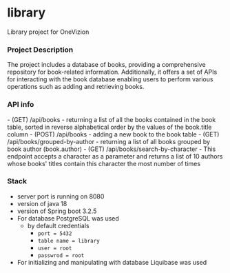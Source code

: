 # library
Library project for OneVizion

<h3>Project Description</h3>
  The project includes a database of books, providing a comprehensive repository for book-related information. Additionally, it offers a set of APIs for interacting with the book database enabling users to perform various operations such as adding and retrieving books.

<h3>API info</h3>
  - (GET) /api/books - returning a list of all the books contained in the book table, sorted in reverse alphabetical order by the values of the book.title column
  - (POST) /api/books - adding a new book to the book table
  - (GET) /api/books/grouped-by-author - returning a list of all books grouped by book author (book.author)
  - (GET) /api/books/search-by-character - This endpoint accepts a character as a parameter and returns a list of 10 authors whose books' titles contain this character the most number of times

<h3>Stack</h3>

- server port is running on 8080
- version of java 18
- version of Spring boot 3.2.5
- For database PostgreSQL was used
  - by default credentials
    - `port = 5432`
    - `table name = library`
    - `user = root`
    - `passwrod = root`
- For initializing and manipulating with database Liquibase was used